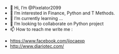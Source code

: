 - 👋 Hi, I’m @Pixelator2099
- 👀 I’m interested in Finance, Python and T Methods.
- 🌱 I’m currently learning ...
- 💞️ I’m looking to collaborate on Python project
- 📫 How to reach me write me : 
* https://www.facebook.com/jiocaexp
* http://www.diariotec.com/

<!---
Pixelator2099/Pixelator2099 is a ✨ special ✨ repository because its `README.md` (this file) appears on your GitHub profile.
You can click the Preview link to take a look at your changes.
--->
